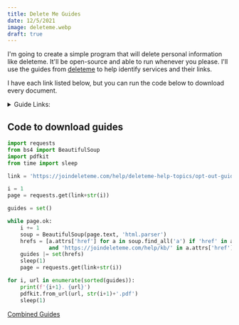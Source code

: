 ```yaml
---
title: Delete Me Guides
date: 12/5/2021
image: deleteme.webp
draft: true
---
```


I'm going to create a simple program that will delete personal information like deleteme. It'll be open-source and able to run whenever you please. I'll use the guides from [deleteme](https://joindeleteme.com/help/deleteme-help-topics/opt-out-guide/) to help identify services and their links.

I have each link listed below, but you can run the code below to download every document.

<details>

<summary>Guide Links:</summary>

1. https://joindeleteme.com/help/kb/how-to-national-do-not-call-registry/
2. https://joindeleteme.com/help/kb/how-to-remove-yourself-from-alc/
3. https://joindeleteme.com/help/kb/how-to-remove-yourself-from-allbiz/
4. https://joindeleteme.com/help/kb/how-to-remove-yourself-from-ancestry/
5. https://joindeleteme.com/help/kb/how-to-remove-yourself-from-arrestfacts/
6. https://joindeleteme.com/help/kb/how-to-remove-yourself-from-background-checks-com/
7. https://joindeleteme.com/help/kb/how-to-remove-yourself-from-california-notaries/
8. https://joindeleteme.com/help/kb/how-to-remove-yourself-from-checkpeople-com/
9. https://joindeleteme.com/help/kb/how-to-remove-yourself-from-clustrmaps/
10. https://joindeleteme.com/help/kb/how-to-remove-yourself-from-criminal-screen/
11. https://joindeleteme.com/help/kb/how-to-remove-yourself-from-criminal-watch-dog/
12. https://joindeleteme.com/help/kb/how-to-remove-yourself-from-criminalpages-com/
13. https://joindeleteme.com/help/kb/how-to-remove-yourself-from-criminalsearches-com/
14. https://joindeleteme.com/help/kb/how-to-remove-yourself-from-data-gemba/
15. https://joindeleteme.com/help/kb/how-to-remove-yourself-from-data-records/
16. https://joindeleteme.com/help/kb/how-to-remove-yourself-from-deathrecords-org/
17. https://joindeleteme.com/help/kb/how-to-remove-yourself-from-dentists-california/
18. https://joindeleteme.com/help/kb/how-to-remove-yourself-from-detective-unlimited/
19. https://joindeleteme.com/help/kb/how-to-remove-yourself-from-directmail-com/
20. https://joindeleteme.com/help/kb/how-to-remove-yourself-from-divorcerecords-org/
21. https://joindeleteme.com/help/kb/how-to-remove-yourself-from-dob-search/
22. https://joindeleteme.com/help/kb/how-to-remove-yourself-from-docusearch/
23. https://joindeleteme.com/help/kb/how-to-remove-yourself-from-easybackgrounds-com/
24. https://joindeleteme.com/help/kb/how-to-remove-yourself-from-email-411/
25. https://joindeleteme.com/help/kb/how-to-remove-yourself-from-email-finder/
26. https://joindeleteme.com/help/kb/how-to-remove-yourself-from-email-tracer/
27. https://joindeleteme.com/help/kb/how-to-remove-yourself-from-emerges/
28. https://joindeleteme.com/help/kb/how-to-remove-yourself-from-enformion/
29. https://joindeleteme.com/help/kb/how-to-remove-yourself-from-epsilon/
30. https://joindeleteme.com/help/kb/how-to-remove-yourself-from-equifax/
31. https://joindeleteme.com/help/kb/how-to-remove-yourself-from-everify/
32. https://joindeleteme.com/help/kb/how-to-remove-yourself-from-experian/
33. https://joindeleteme.com/help/kb/how-to-remove-yourself-from-family-tree-search/
34. https://joindeleteme.com/help/kb/how-to-remove-yourself-from-federal-data/
35. https://joindeleteme.com/help/kb/how-to-remove-yourself-from-fico/
36. https://joindeleteme.com/help/kb/how-to-remove-yourself-from-find-local-people/
37. https://joindeleteme.com/help/kb/how-to-remove-yourself-from-find-people-search/
38. https://joindeleteme.com/help/kb/how-to-remove-yourself-from-find-who-calls-you/
39. https://joindeleteme.com/help/kb/how-to-remove-yourself-from-firearms-california/
40. https://joindeleteme.com/help/kb/how-to-remove-yourself-from-florida-profile-pages/
41. https://joindeleteme.com/help/kb/how-to-remove-yourself-from-florida-residents-directory/
42. https://joindeleteme.com/help/kb/how-to-remove-yourself-from-free-background-check/
43. https://joindeleteme.com/help/kb/how-to-remove-yourself-from-free-cell-search/
44. https://joindeleteme.com/help/kb/how-to-remove-yourself-from-free-people-directory/
45. https://joindeleteme.com/help/kb/how-to-remove-yourself-from-free-public-profile/
46. https://joindeleteme.com/help/kb/how-to-remove-yourself-from-full-name-directory/
47. https://joindeleteme.com/help/kb/how-to-remove-yourself-from-genealogy-com/
48. https://joindeleteme.com/help/kb/how-to-remove-yourself-from-geni/
49. https://joindeleteme.com/help/kb/how-to-remove-yourself-from-gov-background-checks/
50. https://joindeleteme.com/help/kb/how-to-remove-yourself-from-gov-registry/
51. https://joindeleteme.com/help/kb/how-to-remove-yourself-from-government-registry/
52. https://joindeleteme.com/help/kb/how-to-remove-yourself-from-hauziz/
53. https://joindeleteme.com/help/kb/how-to-remove-yourself-from-hero-searches/
54. https://joindeleteme.com/help/kb/how-to-remove-yourself-from-homemetry/
55. https://joindeleteme.com/help/kb/how-to-remove-yourself-from-i-behavior/
56. https://joindeleteme.com/help/kb/how-to-remove-yourself-from-infopages/
57. https://joindeleteme.com/help/kb/how-to-remove-yourself-from-infopay/
58. https://joindeleteme.com/help/kb/how-to-remove-yourself-from-inforegistry/
59. https://joindeleteme.com/help/kb/how-to-remove-yourself-from-information-com/
60. https://joindeleteme.com/help/kb/how-to-remove-yourself-from-information-enterprises/
61. https://joindeleteme.com/help/kb/how-to-remove-yourself-from-inforver/
62. https://joindeleteme.com/help/kb/how-to-remove-yourself-from-innovis/
63. https://joindeleteme.com/help/kb/how-to-remove-yourself-from-instant-background-report/
64. https://joindeleteme.com/help/kb/how-to-remove-yourself-from-instant-people-finder/
65. https://joindeleteme.com/help/kb/how-to-remove-yourself-from-integrascan/
66. https://joindeleteme.com/help/kb/how-to-remove-yourself-from-integrity-aristotle/
67. https://joindeleteme.com/help/kb/how-to-remove-yourself-from-intel-registry/
68. https://joindeleteme.com/help/kb/how-to-remove-yourself-from-inteligator/
69. https://joindeleteme.com/help/kb/how-to-remove-yourself-from-intelius/
70. https://joindeleteme.com/help/kb/how-to-remove-yourself-from-intellicorp/
71. https://joindeleteme.com/help/kb/how-to-remove-yourself-from-iq-data/
72. https://joindeleteme.com/help/kb/how-to-remove-yourself-from-jail-alert/
73. https://joindeleteme.com/help/kb/how-to-remove-yourself-from-jailbase/
74. https://joindeleteme.com/help/kb/how-to-remove-yourself-from-kiwi-searches/
75. https://joindeleteme.com/help/kb/how-to-remove-yourself-from-lexis-nexis/
76. https://joindeleteme.com/help/kb/how-to-remove-yourself-from-liveramp/
77. https://joindeleteme.com/help/kb/how-to-remove-yourself-from-locate-family/
78. https://joindeleteme.com/help/kb/how-to-remove-yourself-from-locate-people/
79. https://joindeleteme.com/help/kb/how-to-remove-yourself-from-manta/
80. https://joindeleteme.com/help/kb/how-to-remove-yourself-from-marriage-records/
81. https://joindeleteme.com/help/kb/how-to-remove-yourself-from-mashpanel/
82. https://joindeleteme.com/help/kb/how-to-remove-yourself-from-melissa-data/
83. https://joindeleteme.com/help/kb/how-to-remove-yourself-from-michigan-resident-database/
84. https://joindeleteme.com/help/kb/how-to-remove-yourself-from-million-phone/
85. https://joindeleteme.com/help/kb/how-to-remove-yourself-from-mugshots-com/
86. https://joindeleteme.com/help/kb/how-to-remove-yourself-from-my-yellow-pages/
87. https://joindeleteme.com/help/kb/how-to-remove-yourself-from-mylife/
88. https://joindeleteme.com/help/kb/how-to-remove-yourself-from-national-database/
89. https://joindeleteme.com/help/kb/how-to-remove-yourself-from-neighbor-who/
90. https://joindeleteme.com/help/kb/how-to-remove-yourself-from-new-england-facts/
91. https://joindeleteme.com/help/kb/how-to-remove-yourself-from-north-carolina-resident-database/
92. https://joindeleteme.com/help/kb/how-to-remove-yourself-from-number-investigator/
93. https://joindeleteme.com/help/kb/how-to-remove-yourself-from-numberville/
94. https://joindeleteme.com/help/kb/how-to-remove-yourself-from-ohio-resident-database/
95. https://joindeleteme.com/help/kb/how-to-remove-yourself-from-ok-caller/
96. https://joindeleteme.com/help/kb/how-to-remove-yourself-from-oklahoma-voters/
97. https://joindeleteme.com/help/kb/how-to-remove-yourself-from-open-public-records/
98. https://joindeleteme.com/help/kb/how-to-remove-yourself-from-opt-out-prescreen/
99. https://joindeleteme.com/help/kb/how-to-remove-yourself-from-oracle/
100. https://joindeleteme.com/help/kb/how-to-remove-yourself-from-people-background-check/
101. https://joindeleteme.com/help/kb/how-to-remove-yourself-from-people-by-phone/
102. https://joindeleteme.com/help/kb/how-to-remove-yourself-from-people-find/
103. https://joindeleteme.com/help/kb/how-to-remove-yourself-from-people-finder-online/
104. https://joindeleteme.com/help/kb/how-to-remove-yourself-from-people-finder/
105. https://joindeleteme.com/help/kb/how-to-remove-yourself-from-people-search-expert/
106. https://joindeleteme.com/help/kb/how-to-remove-yourself-from-people-search-org/
107. https://joindeleteme.com/help/kb/how-to-remove-yourself-from-people-search-site/
108. https://joindeleteme.com/help/kb/how-to-remove-yourself-from-people-search/
109. https://joindeleteme.com/help/kb/how-to-remove-yourself-from-people-spy/
110. https://joindeleteme.com/help/kb/how-to-remove-yourself-from-people-us/
111. https://joindeleteme.com/help/kb/how-to-remove-yourself-from-people-verified/
112. https://joindeleteme.com/help/kb/how-to-remove-yourself-from-people-whiz/
113. https://joindeleteme.com/help/kb/how-to-remove-yourself-from-people-wise/
114. https://joindeleteme.com/help/kb/how-to-remove-yourself-from-people-yellowbook/
115. https://joindeleteme.com/help/kb/how-to-remove-yourself-from-people-yellowpages/
116. https://joindeleteme.com/help/kb/how-to-remove-yourself-from-peoples-check/
117. https://joindeleteme.com/help/kb/how-to-remove-yourself-from-phone-detective/
118. https://joindeleteme.com/help/kb/how-to-remove-yourself-from-phone-owner-us/
119. https://joindeleteme.com/help/kb/how-to-remove-yourself-from-phone-owner/
120. https://joindeleteme.com/help/kb/how-to-remove-yourself-from-phone-registry/
121. https://joindeleteme.com/help/kb/how-to-remove-yourself-from-phonebooks-com/
122. https://joindeleteme.com/help/kb/how-to-remove-yourself-from-pipl/
123. https://joindeleteme.com/help/kb/how-to-remove-yourself-from-private-number-checker/
124. https://joindeleteme.com/help/kb/how-to-remove-yourself-from-privaterecords/
125. https://joindeleteme.com/help/kb/how-to-remove-yourself-from-pub360/
126. https://joindeleteme.com/help/kb/how-to-remove-yourself-from-public-data-check/
127. https://joindeleteme.com/help/kb/how-to-remove-yourself-from-public-info-services/
128. https://joindeleteme.com/help/kb/how-to-remove-yourself-from-public-record-results/
129. https://joindeleteme.com/help/kb/how-to-remove-yourself-from-public-record-site/
130. https://joindeleteme.com/help/kb/how-to-remove-yourself-from-public-record-spy/
131. https://joindeleteme.com/help/kb/how-to-remove-yourself-from-public-records-directory/
132. https://joindeleteme.com/help/kb/how-to-remove-yourself-from-public-seek/
133. https://joindeleteme.com/help/kb/how-to-remove-yourself-from-publicrecords-onlinesearches-com/
134. https://joindeleteme.com/help/kb/how-to-remove-yourself-from-radaris/
135. https://joindeleteme.com/help/kb/how-to-remove-yourself-from-rapsheets-org/
136. https://joindeleteme.com/help/kb/how-to-remove-yourself-from-real-phone-lookup/
137. https://joindeleteme.com/help/kb/how-to-remove-yourself-from-records-authority/
138. https://joindeleteme.com/help/kb/how-to-remove-yourself-from-records-finder/
139. https://joindeleteme.com/help/kb/how-to-remove-yourself-from-rehold/
140. https://joindeleteme.com/help/kb/how-to-remove-yourself-from-reunion/
141. https://joindeleteme.com/help/kb/how-to-remove-yourself-from-reverse-genie/
142. https://joindeleteme.com/help/kb/how-to-remove-yourself-from-reverse-mobile/
143. https://joindeleteme.com/help/kb/how-to-remove-yourself-from-reverse-number-database/
144. https://joindeleteme.com/help/kb/how-to-remove-yourself-from-reverse-phone-check/
145. https://joindeleteme.com/help/kb/how-to-remove-yourself-from-reverse-records/
146. https://joindeleteme.com/help/kb/how-to-remove-yourself-from-rootsweb/
147. https://joindeleteme.com/help/kb/how-to-remove-yourself-from-sales-spider-media/
148. https://joindeleteme.com/help/kb/how-to-remove-yourself-from-secure-public-records/
149. https://joindeleteme.com/help/kb/how-to-remove-yourself-from-sentry-link/
150. https://joindeleteme.com/help/kb/how-to-remove-yourself-from-smart-background-checks/
151. https://joindeleteme.com/help/kb/how-to-remove-yourself-from-spoke/
152. https://joindeleteme.com/help/kb/how-to-remove-yourself-from-spy-dialer/
153. https://joindeleteme.com/help/kb/how-to-remove-yourself-from-spyfly/
154. https://joindeleteme.com/help/kb/how-to-remove-yourself-from-state-records/
155. https://joindeleteme.com/help/kb/how-to-remove-yourself-from-stud-or-dud/
156. https://joindeleteme.com/help/kb/how-to-remove-yourself-from-super-pages/
157. https://joindeleteme.com/help/kb/how-to-remove-yourself-from-telephone-directories/
158. https://joindeleteme.com/help/kb/how-to-remove-yourself-from-tenant-screening-usa/
159. https://joindeleteme.com/help/kb/how-to-remove-yourself-from-tenn-help/
160. https://joindeleteme.com/help/kb/how-to-remove-yourself-from-tower-data/
161. https://joindeleteme.com/help/kb/how-to-remove-yourself-from-transunion/
162. https://joindeleteme.com/help/kb/how-to-remove-yourself-from-true-caller/
163. https://joindeleteme.com/help/kb/how-to-remove-yourself-from-trusignal/
164. https://joindeleteme.com/help/kb/how-to-remove-yourself-from-trustoria/
165. https://joindeleteme.com/help/kb/how-to-remove-yourself-from-united-states-phone-book/
166. https://joindeleteme.com/help/kb/how-to-remove-yourself-from-us-phone-book/
167. https://joindeleteme.com/help/kb/how-to-remove-yourself-from-usa-background/
168. https://joindeleteme.com/help/kb/how-to-remove-yourself-from-usa-reverse-phone/
169. https://joindeleteme.com/help/kb/how-to-remove-yourself-from-uspeople-info/
170. https://joindeleteme.com/help/kb/how-to-remove-yourself-from-verify-them/
171. https://joindeleteme.com/help/kb/how-to-remove-yourself-from-verispy/
172. https://joindeleteme.com/help/kb/how-to-remove-yourself-from-veromi/
173. https://joindeleteme.com/help/kb/how-to-remove-yourself-from-visual-who/
174. https://joindeleteme.com/help/kb/how-to-remove-yourself-from-voter-lists/
175. https://joindeleteme.com/help/kb/how-to-remove-yourself-from-voter-records/
176. https://joindeleteme.com/help/kb/how-to-remove-yourself-from-web-investigator/
177. https://joindeleteme.com/help/kb/how-to-remove-yourself-from-webstigate/
178. https://joindeleteme.com/help/kb/how-to-remove-yourself-from-whitepages-plus/
179. https://joindeleteme.com/help/kb/how-to-remove-yourself-from-whitepagizle/
180. https://joindeleteme.com/help/kb/how-to-remove-yourself-from-zoominfo/
181. https://joindeleteme.com/help/kb/how-to-remove-yourself-instant-data-tower-data/
182. https://joindeleteme.com/help/kb/how-to-remove-yourself-true-rep/
183. https://joindeleteme.com/help/kb/remove-yourself-from-number-2-name/

</details>

## Code to download guides

```python
import requests
from bs4 import BeautifulSoup
import pdfkit
from time import sleep

link = 'https://joindeleteme.com/help/deleteme-help-topics/opt-out-guide/page/'

i = 1
page = requests.get(link+str(i))

guides = set()

while page.ok:
    i += 1
    soup = BeautifulSoup(page.text, 'html.parser')
    hrefs = [a.attrs['href'] for a in soup.find_all('a') if 'href' in a.attrs \
             and 'https://joindeleteme.com/help/kb/' in a.attrs['href']]
    guides |= set(hrefs)
    sleep(1)
    page = requests.get(link+str(i))

for i, url in enumerate(sorted(guides)):
    print(f'{i+1}. {url}')
    pdfkit.from_url(url, str(i+1)+'.pdf')
    sleep(1)
```

[Combined Guides](data/deleteme.pdf)
